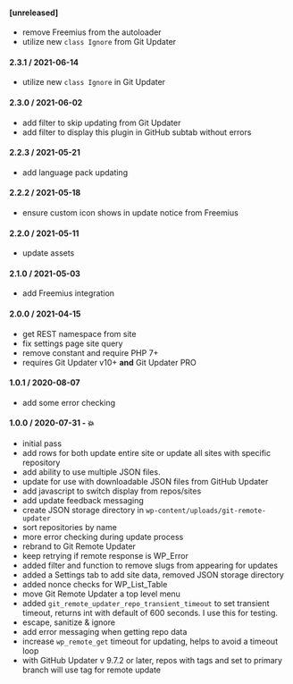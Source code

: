 #### [unreleased]
* remove Freemius from the autoloader
* utilize new `class Ignore` from Git Updater

#### 2.3.1 / 2021-06-14
* utilize new `class Ignore` in Git Updater

#### 2.3.0 / 2021-06-02
* add filter to skip updating from Git Updater
* add filter to display this plugin in GitHub subtab without errors

#### 2.2.3 / 2021-05-21
* add language pack updating

#### 2.2.2 / 2021-05-18
* ensure custom icon shows in update notice from Freemius

#### 2.2.0 / 2021-05-11
* update assets

#### 2.1.0 / 2021-05-03
* add Freemius integration

#### 2.0.0 / 2021-04-15
* get REST namespace from site
* fix settings page site query
* remove constant and require PHP 7+
* requires Git Updater v10+ **and** Git Updater PRO

#### 1.0.1 / 2020-08-07
* add some error checking

#### 1.0.0 / 2020-07-31 - 💥
* initial pass
* add rows for both update entire site or update all sites with specific repository
* add ability to use multiple JSON files.
* update for use with downloadable JSON files from GitHub Updater
* add javascript to switch display from repos/sites
* add update feedback messaging
* create JSON storage directory in `wp-content/uploads/git-remote-updater`
* sort repositories by name
* more error checking during update process
* rebrand to Git Remote Updater
* keep retrying if remote response is WP_Error
* added filter and function to remove slugs from appearing for updates
* added a Settings tab to add site data, removed JSON storage directory
* added nonce checks for WP_List_Table
* move Git Remote Updater a top level menu
* added `git_remote_updater_repo_transient_timeout` to set transient timeout, returns int with default of 600 seconds. I use this for testing.
* escape, sanitize & ignore
* add error messaging when getting repo data
* increase `wp_remote_get` timeout for updating, helps to avoid a timeout loop
* with GitHub Updater v 9.7.2 or later, repos with tags and set to primary branch will use tag for remote update
